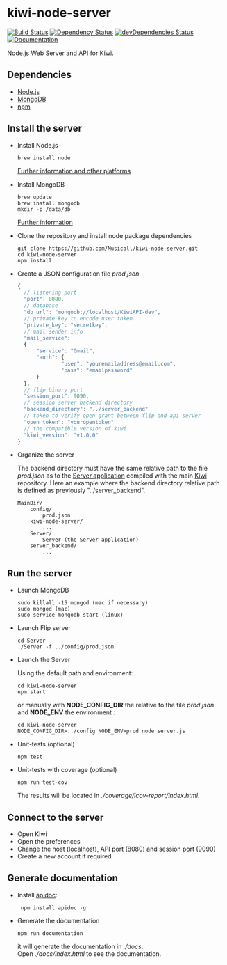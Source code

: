 # kiwi-node-server
[![Build Status](https://travis-ci.org/Musicoll/kiwi-node-server.svg?branch=master)](https://travis-ci.org/Musicoll/kiwi-node-server)
[![Dependency Status](https://david-dm.org/Musicoll/kiwi-node-server.svg)](https://david-dm.org/Musicoll/kiwi-node-server)
[![devDependencies Status](https://david-dm.org/Musicoll/kiwi-node-server/dev-status.svg)](https://david-dm.org/Musicoll/kiwi-node-server?type=dev)
[![Documentation](https://img.shields.io/badge/KiwiAPI-documentation-blue.svg)](https://musicoll.github.io/kiwi-node-server/)

Node.js Web Server and API for [Kiwi](https://github.com/Musicoll/Kiwi).

## Dependencies

 - [Node.js](https://nodejs.org/en/)
 - [MongoDB](https://www.mongodb.com)
 - [npm](https://www.npmjs.com/)

## Install the server

- Install Node.js
  ```
  brew install node
  ```
  [Further information and other platforms](https://nodejs.org/en/download/current/)

- Install MongoDB
  ```
  brew update
  brew install mongodb
  mkdir -p /data/db
  ```
  [Further information](https://docs.mongodb.com/manual/tutorial/install-mongodb-on-os-x)  


- Clone the repository and install node package dependencies
  ```
  git clone https://github.com/Musicoll/kiwi-node-server.git
  cd kiwi-node-server
  npm install
  ```

- Create a JSON configuration file *prod.json*
  ```js
  {
  	// listening port
  	"port": 8080,
  	// database
  	"db_url": "mongodb://localhost/KiwiAPI-dev",
  	// private key to encode user token
  	"private_key": "secretkey",
  	// mail sender info
  	"mail_service":
  	{
  		"service": "Gmail",
  		"auth": {
  				"user": "youremailaddress@email.com",
  				"pass": "emailpassword"
  		}
  	},
  	// flip binary port
  	"session_port": 9090,
  	// session server backend directory
  	"backend_directory": "../server_backend"
  	// token to verify open grant between flip and api server
  	"open_token": "youropentoken"
  	// the compatible version of kiwi.
  	"kiwi_version": "v1.0.0"
  }
  ```

- Organize the server   

  The backend directory must have the same relative path to the file *prod.json* as to the [Server application](https://github.com/Musicoll/Kiwi/releases) compiled with the main [Kiwi](https://github.com/Musicoll/Kiwi) repository. Here an example where the backend directory relative path is defined as previously "../server_backend".
  ```
  MainDir/
      config/
          prod.json
      kiwi-node-server/
          ...
      Server/
          Server (the Server application)
      server_backend/
          ...
    ```

## Run the server

- Launch MongoDB
  ```
  sudo killall -15 mongod (mac if necessary)
  sudo mongod (mac)
  sudo service mongodb start (linux)
  ```
- Launch Flip server
  ```
  cd Server
  ./Server -f ../config/prod.json
  ```

- Launch the Server

  Using the default path and environment:
  ```
  cd kiwi-node-server
  npm start
  ```

  or manually with **NODE_CONFIG_DIR** the relative to the file *prod.json* and **NODE_ENV** the environment :
  ```
  cd kiwi-node-server
  NODE_CONFIG_DIR=../config NODE_ENV=prod node server.js
  ```

- Unit-tests (optional)
  ```
  npm test
  ```

- Unit-tests with coverage (optional)
  ```
  npm run test-cov
  ```
  The results will be located in *./coverage/lcov-report/index.html*.


## Connect to the server

- Open Kiwi
- Open the preferences
- Change the host (localhost), API port (8080) and session port (9090)
- Create a new account if required

## Generate documentation

- Install [apidoc](http://apidocjs.com/):
  ```
   npm install apidoc -g
  ```

- Generate the documentation
  ```
  npm run documentation
  ```

  it will generate the documentation in *./docs*.  
  Open *./docs/index.html* to see the documentation.
